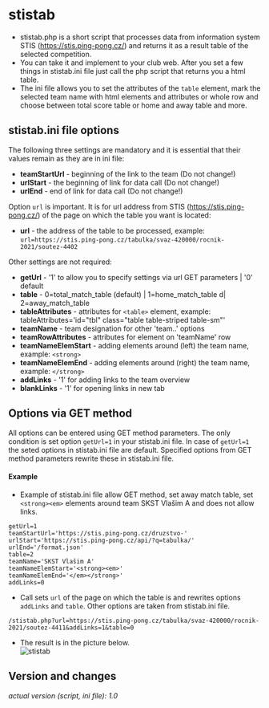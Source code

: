 # stistab
- stistab.php is a short script that processes data from information system STIS (https://stis.ping-pong.cz/) and returns it as a result table of the selected competition.
- You can take it and implement to your club web. After you set a few things in stistab.ini file just call the php script that returns you a html table.
- The ini file allows you to set the attributes of the `table` element, mark the selected team name with html elements and attributes or whole row and choose between total score table or home and away table and more.

## stistab.ini file options
The following three settings are mandatory and it is essential that their values remain as they are in ini file:
- **teamStartUrl** - beginning of the link to the team (Do not change!)
- **urlStart** - the beginning of link for data call (Do not change!)
- **urlEnd** - end of link for data call (Do not change!)

Option `url` is important. It is for url address from STIS (https://stis.ping-pong.cz/) of the page on which the table you want is located:
- **url** - the address of the table to be processed, example: `url=https://stis.ping-pong.cz/tabulka/svaz-420000/rocnik-2021/soutez-4402`

Other settings are not required:
- **getUrl** - '1' to allow you to specify settings via url GET parameters | '0' default
- **table** - 0=total_match_table (default) | 1=home_match_table  d| 2=away_match_table
- **tableAttributes** - attributes for `<table>` element, example: tableAttributes='id="tbl" class="table table-striped table-sm"'
- **teamName** - team designation for other 'team..' options
- **teamRowAttributes** - attributes for <tr> element on 'teamName' row
- **teamNameElemStart** - adding elements around (left) the team name, example: `<strong>`
- **teamNameElemEnd** - adding elements around (right) the team name, example: `</strong>`
- **addLinks** - '1' for adding links to the team overview 
- **blankLinks** - '1' for opening links in new tab

## Options via GET method
All options can be entered using GET method parameters. The only condition is set option `getUrl=1` in your stistab.ini file. In case of `getUrl=1` the seted options in stistab.ini file are default. Specified options from GET method parameters rewrite these in stistab.ini file.

#### Example
- Example of stistab.ini file allow GET method, set away match table, set `<strong><em>` elements around team SKST Vlašim A and does not allow links.
```
getUrl=1
teamStartUrl='https://stis.ping-pong.cz/druzstvo-'
urlStart='https://stis.ping-pong.cz/api/?q=tabulka/'
urlEnd='/format.json'
table=2
teamName='SKST Vlašim A'
teamNameElemStart='<strong><em>'
teamNameElemEnd='</em></strong>'
addLinks=0
```

- Call sets `url` of the page on which the table is and rewrites options `addLinks` and `table`. Other options are taken from stistab.ini file.
```
/stistab.php?url=https://stis.ping-pong.cz/tabulka/svaz-420000/rocnik-2021/soutez-4411&addLinks=1&table=0
```

- The result is in the picture below.<br>
![stistab](https://user-images.githubusercontent.com/94744070/151730210-d7e47417-aa81-4bd7-a652-c83ac9305afc.png)
  
## Version and changes
*actual version (script, ini file): 1.0*
